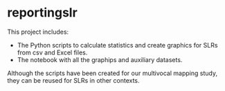# reportingslr
This project includes:
* The Python scripts to calculate statistics and create graphics for SLRs from csv and Excel files.
* The notebook with all the graphips and auxiliary datasets.

Although the scripts have been created for our multivocal mapping study, they can be reused for SLRs in other contexts.
